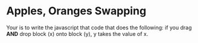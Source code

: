 # Apples, Oranges Swapping

Your is to write the javascript that code that does the following: if you drag **AND** drop block (x) onto block (y), y takes the value of x.